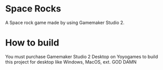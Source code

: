 # Space Rocks
A Space rock game made by using Gamemaker Studio 2.

# How to build
You must purchase Gamemaker Studio 2 Desktop on Yoyogames to build this project for desktop like Windows, MacOS, ext. GOD DAMN
